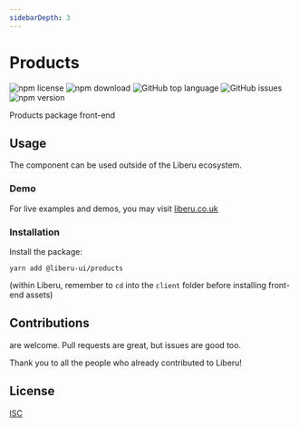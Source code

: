 ```yaml
---
sidebarDepth: 3
---
```


# Products

![npm license](https://img.shields.io/npm/l/@liberu-ui/products.svg) 
![npm download](https://img.shields.io/npm/dm/@liberu-ui/products.svg) 
![GitHub top language](https://img.shields.io/github/languages/top/liberu-ui/products.svg) 
![GitHub issues](https://img.shields.io/github/issues/liberu-ui/products.svg) 
![npm version](https://img.shields.io/npm/v/@liberu-ui/products.svg) 

Products package front-end

## Usage

The component can be used outside of the Liberu ecosystem.

### Demo

For live examples and demos, you may visit [liberu.co.uk](https://www.liberu.co.uk)

### Installation

Install the package:
```
yarn add @liberu-ui/products
```

(within Liberu, remember to `cd` into the `client` folder before installing front-end assets)

## Contributions

are welcome. Pull requests are great, but issues are good too.

Thank you to all the people who already contributed to Liberu!

## License

[ISC](https://opliberuurce.org/licenses/ISC)
